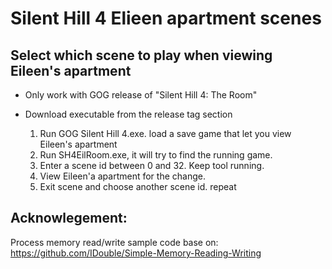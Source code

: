 # Silent Hill 4 Elieen apartment scenes

## Select which scene to play when viewing Eileen's apartment
- Only work with GOG release of "Silent Hill 4: The Room"
- Download executable from the release tag section

  1. Run GOG Silent Hill 4.exe. load a save game that let you view Eileen's apartment
  2. Run SH4EilRoom.exe, it will try to find the running game.
  3. Enter a scene id between 0 and 32. Keep tool running.
  4. View Eileen'a apartment for the change. 
  5. Exit scene and choose another scene id. repeat
 
## Acknowlegement:

Process memory read/write sample code base on: https://github.com/IDouble/Simple-Memory-Reading-Writing


